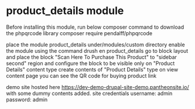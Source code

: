 # product_details module

Before installing this module, run below composer command to download the phpqrcode library 
composer require pendalff/phpqrcode

place the module product_details under/modules/custom directory
enable the module using the command drush en product_details
go to block layout and place the block "Scan Here To Purchase This Product" to "sidebar second" region and configure the block to be visible only on "Product Details" content type
create contents of "Product Details" type on view content page you can see the QR code for buying product link

demo site hosted here https://dev-demo-drupal-site-demo.pantheonsite.io/ with some dummy contents added.
site credentials 
username: admin
password: admin
